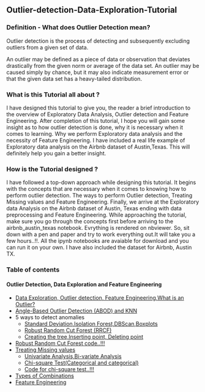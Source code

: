 ## Outlier-detection-Data-Exploration-Tutorial

### Definition - What does Outlier Detection mean?
Outlier detection is the process of detecting and subsequently excluding outliers from a given set of data.

An outlier may be defined as a piece of data or observation that deviates drastically from the given norm or average of the data set. An outlier may be caused simply by chance, but it may also indicate measurement error or that the given data set has a heavy-tailed distribution.

### What is this Tutorial all about ?

I have designed this tutorial to give you, the reader a brief introduction to the overview of Exploratory Data Analysis, Outlier detection and Feature Engineering. After completion of this tutorial, I hope you will gain some insight as to how outlier detection is done, why it is necessary when it comes to learning. Why we perform Exploratory data analysis and the necessity of Feature Engineering. I have included a real life example of Exploratory data analysis on the Airbnb dataset of Austin,Texas. This will definitely help you gain a better insight. 

### How is the Tutorial designed ?

I have followed a top-down approach while designing this tutorial. It begins with the concepts that are necessary when it comes to knowing how to perform outlier detection. The ways to perform Outlier detection, Treating Missing values and Feature Engineering. Finally, we arrive at the Exploratory data Analysis on the Airbnb dataset of Austin, Texas ending with data preprocessing and Feature Engineering. While approaching the tutorial, make sure you go through the concepts first before arriving to the airbnb_austin_texas notebook. Evrything is rendered on nbviewer. So, sit down with a pen and paper and try to work everything out.It will take you a few hours..!!. All the ipynb notebooks are avaiable for download and you can run it on your own. I have also included the dataset for Airbnb, Austin TX.

### Table of contents
#### Outlier Detection, Data Exploration and Feature Engineering
- [Data Exploration, Outlier detection, Feature Engineering,What is an Outlier?](https://nbviewer.jupyter.org/gist/soumyadip1995/fe7049614cfc594a9e3f09a699c8dd7f#Data-Exploration,-Outlier-detection,-Feature-Engineering)
- [Angle-Based Outlier Detection (ABOD) and KNN](https://nbviewer.jupyter.org/gist/soumyadip1995/fe7049614cfc594a9e3f09a699c8dd7f#Angle-Based-Outlier-Detection-(ABOD)-and-KNN)
- 5 ways to detect anomalies
  - [Standard Deviation,Isolation Forest,DBScan,Boxplots](https://nbviewer.jupyter.org/gist/soumyadip1995/fe7049614cfc594a9e3f09a699c8dd7f#5-ways-to-detect-anomalies)
  - [Robust Random Cut Forest (RRCF)](https://nbviewer.jupyter.org/gist/soumyadip1995/fe7049614cfc594a9e3f09a699c8dd7f#Robust-Random-Cut-Forest-(RRCF))
  - [Creating the tree,Inserting point, Deleting point](https://nbviewer.jupyter.org/gist/soumyadip1995/fe7049614cfc594a9e3f09a699c8dd7f#Creating-the-tree)
- [Robust Random Cut Forest code..!!!](https://nbviewer.jupyter.org/gist/soumyadip1995/fe7049614cfc594a9e3f09a699c8dd7f#Robust-Random-Cut-Forest-code..!!!)
- [Treating Missing values](https://nbviewer.jupyter.org/gist/soumyadip1995/fe7049614cfc594a9e3f09a699c8dd7f#Treating-Missing-values)
  - [Univariate Analysis,Bi-variate Analysis](https://nbviewer.jupyter.org/gist/soumyadip1995/fe7049614cfc594a9e3f09a699c8dd7f#Univariate-Analysis)
  - [Chi-square Test(Categorical and categorical)](https://nbviewer.jupyter.org/gist/soumyadip1995/fe7049614cfc594a9e3f09a699c8dd7f#Chi-square-Test(Categorical-and-categorical))
  - [Code for chi-square test..!!!](https://nbviewer.jupyter.org/gist/soumyadip1995/fe7049614cfc594a9e3f09a699c8dd7f#Code-for-chi-square-test..!!!)
- [Types of Combinations](https://nbviewer.jupyter.org/gist/soumyadip1995/fe7049614cfc594a9e3f09a699c8dd7f#Types-of-Combinations)
- [Feature Engineering](https://nbviewer.jupyter.org/gist/soumyadip1995/fe7049614cfc594a9e3f09a699c8dd7f#Feature-Engineering)
